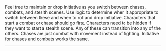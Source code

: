 Feel tree to maintain or drop initiative as you switch between chases, combats, and stealth scenes. Use logic to determine when it appropriate to switch between these and when to roll and drop initiative. Characters that start a combat or chase should go first. Characters need to be hidden if they want to start a stealth scene. Any of these can transition into any of the others. Chases are just combat with movement instead of fighting. Initiative for chases and combats works the same.

---

<!-- transitions (stealth and chases) -->